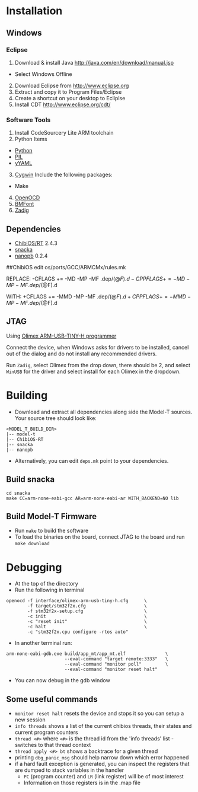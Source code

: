 # Installation

## Windows

### Eclipse

1. Download & install Java http://java.com/en/download/manual.jsp
  * Select Windows Offline
2. Download Eclipse from http://www.eclipse.org
3. Extract and copy it to Program Files/Eclipse
4. Create a shortcut on your desktop to Ecliplse
5. Install CDT http://www.eclipse.org/cdt/

### Software Tools

1. Install CodeSourcery Lite ARM toolchain
2. Python Items
  * [Python](https://s3.amazonaws.com/uploads.hipchat.com/49452/333815/rh48m51erv19vt4/python-2.7.2.msi)
  * [PIL](https://s3.amazonaws.com/uploads.hipchat.com/49452/333815/5lk8jj1zrb35bi1/PIL-1.1.7.win32-py2.7.exe)
  * [yYAML](https://s3.amazonaws.com/uploads.hipchat.com/49452/333815/4kuzb5nktab3gsf/PyYAML-3.10.win32-py2.7.exe)
3. [Cygwin](http://www.cygwin.com/) Include the following packages:
  * Make
4. [OpenOCD](https://s3.amazonaws.com/uploads.hipchat.com/49452/333815/b9phnhj8sx2wrs8/openocd-0.7.0.7z)
5. [BMFont](https://s3.amazonaws.com/uploads.hipchat.com/49452/333815/6pq696denystrl7/install_bmfont_1.13.exe)
6. [Zadig](http://zadig.akeo.ie/)

## Dependencies

* [ChibiOS/RT](https://github.com/ChibiOS/ChibiOS-RT) 2.4.3
* [snacka](https://github.com/brewbit/snacka)
* [nanopb](https://code.google.com/p/nanopb) 0.2.4


##ChibiOS
edit os/ports/GCC/ARMCMx/rules.mk

REPLACE:
-CFLAGS   += -MD -MP -MF .dep/$(@F).d
-CPPFLAGS += -MD -MP -MF .dep/$(@F).d

WITH:
+CFLAGS   += -MMD -MP -MF .dep/$(@F).d
+CPPFLAGS += -MMD -MP -MF .dep/$(@F).d


## JTAG

Using [Olimex ARM-USB-TINY-H programmer](https://www.olimex.com/Products/ARM/JTAG/ARM-USB-TINY-H/)

Connect the device, when Windows asks for drivers to be installed,
cancel out of the dialog and do not install any recommended drivers.

Run `Zadig`, select Olimex from the drop down, there should be 2, and
select `WinUSB` for the driver and select install for each Olimex in the
dropdown.

# Building

* Download and extract all dependencies along side the Model-T sources. Your source tree should look like:

```
<MODEL_T_BUILD_DIR>
|-- model-t
|-- ChibiOS-RT
|-- snacka
|-- nanopb
```

* Alternatively, you can edit `deps.mk` point to your dependencies.

## Build snacka

```
cd snacka
make CC=arm-none-eabi-gcc AR=arm-none-eabi-ar WITH_BACKEND=NO lib
```

## Build Model-T Firmware

* Run `make` to build the software
* To load the binaries on the board, connect JTAG to the board and run `make download`

# Debugging

* At the top of the directory
* Run the following in terminal

```
openocd -f interface/olimex-arm-usb-tiny-h.cfg      \
        -f target/stm32f2x.cfg                      \
        -f stm32f2x-setup.cfg                       \
        -c init                                     \
        -c "reset init"                             \
        -c halt                                     \
        -c "stm32f2x.cpu configure -rtos auto"
```

* In another terminal run:

```
arm-none-eabi-gdb.exe build/app_mt/app_mt.elf               \
                      --eval-command "target remote:3333"   \
                      --eval-command "monitor poll"         \
                      --eval-command "monitor reset halt"
```

* You can now debug in the gdb window

## Some useful commands

* `monitor reset halt` resets the device and stops it so you can setup a new session
* `info threads` shows a list of the current chibios threads, their states and current program counters
* `thread <#>` where `<#>` is the thread id from the 'info threads' list - switches to that thread context
* `thread apply <#> bt` shows a backtrace for a given thread
* printing `dbg_panic_msg` should help narrow down which error happened
* if a hard fault exception is generated, you can inspect the registers that are dumped to stack variables in the handler
  * `PC` (program counter) and `LR` (link register) will be of most interest
  * Information on those registers is in the .map file

